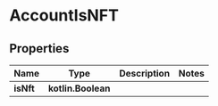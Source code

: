 
# AccountIsNFT

## Properties
Name | Type | Description | Notes
------------ | ------------- | ------------- | -------------
**isNft** | **kotlin.Boolean** |  | 



